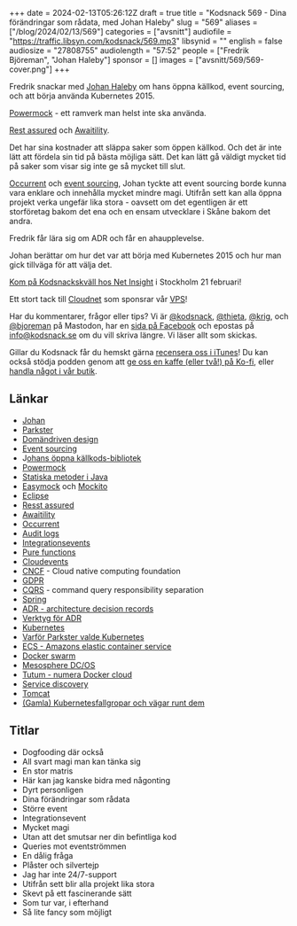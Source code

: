 +++
date = 2024-02-13T05:26:12Z
draft = true
title = "Kodsnack 569 - Dina förändringar som rådata, med Johan Haleby"
slug = "569"
aliases = ["/blog/2024/02/13/569"]
categories = ["avsnitt"]
audiofile = "https://traffic.libsyn.com/kodsnack/569.mp3"
libsynid = ""
english = false
audiosize = "27808755"
audiolength = "57:52"
people = ["Fredrik Björeman", "Johan Haleby"]
sponsor = []
images = ["avsnitt/569/569-cover.png"]
+++

Fredrik snackar med [Johan Haleby](http://code.haleby.se/sample-page/) om hans öppna källkod, event sourcing, och att börja använda Kubernetes 2015.

[Powermock](https://github.com/powermock/powermock) - ett ramverk man helst inte ska använda.

[Rest assured](https://rest-assured.io/) och [Awaitility](http://www.awaitility.org/).

Det har sina kostnader att släppa saker som öppen källkod. Och det är inte lätt att fördela sin tid på bästa möjliga sätt. Det kan lätt gå väldigt mycket tid på saker som visar sig inte ge så mycket till slut.

[Occurrent](https://occurrent.org/) och [event sourcing](https://en.wikipedia.org/wiki/Domain-driven_design#Event_sourcing), Johan tyckte att event sourcing borde kunna vara enklare och innehålla mycket mindre magi. Utifrån sett kan alla öppna projekt verka ungefär lika stora - oavsett om det egentligen är ett storföretag bakom det ena och en ensam utvecklare i Skåne bakom det andra.

Fredrik får lära sig om ADR och får en ahaupplevelse.

Johan berättar om hur det var att börja med Kubernetes 2015 och hur man gick tillväga för att välja det.

[Kom på Kodsnackskväll hos Net Insight](https://docs.google.com/forms/d/e/1FAIpQLSdpfk68fJXzVCPRTcKFOgze_aLTlg-MOS0d4FnXAThUWG2h7g/viewform) i Stockholm 21 februari!

Ett stort tack till [Cloudnet](https://www.cloudnet.se) som sponsrar vår [VPS](https://en.wikipedia.org/wiki/Virtual_private_server)!

Har du kommentarer, frågor eller tips? Vi är [@kodsnack](https://social.podsnack.se/@kodsnack), [@thieta](https://6510.nu/@thieta), [@krig](https://6510.nu/@krig), och [@bjoreman](https://toot.cafe/@bjoreman) på Mastodon, har en [sida på Facebook](https://www.facebook.com/) och epostas på [info@kodsnack.se](mailto:info@kodsnack.se) om du vill skriva längre. Vi läser allt som skickas.

Gillar du Kodsnack får du hemskt gärna [recensera oss i iTunes](https://itunes.apple.com/se/podcast/kodsnack/id561631498?l=en)! Du kan också stödja podden genom att <a href="https://ko-fi.com/kodsnack" rel="payment">ge oss en kaffe (eller två!) på Ko-fi</a>, eller [handla något i vår butik](https://shop.spreadshirt.se/kodsnack/).

## Länkar ##
* [Johan](http://code.haleby.se/sample-page/)
* [Parkster](https://www.parkster.com/se/)
* [Domändriven design](https://en.wikipedia.org/wiki/Domain-driven_design)
* [Event sourcing](https://en.wikipedia.org/wiki/Domain-driven_design#Event_sourcing)
* J[ohans öppna källkods-bibliotek](https://github.com/johanhaleby)
* [Powermock](https://github.com/powermock/powermock)
* [Statiska metoder i Java](https://stackoverflow.com/questions/2671496/when-to-use-static-methods)
* [Easymock](https://easymock.org/) och [Mockito](https://en.wikipedia.org/wiki/Mockito)
* [Eclipse](https://en.wikipedia.org/wiki/Eclipse_%28software%29)
* [Resst assured](https://rest-assured.io/)
* [Awaitility](http://www.awaitility.org/)
* [Occurrent](https://occurrent.org/)
* [Audit logs](https://www.datadoghq.com/knowledge-center/audit-logging/)
* [Integrationsevents](https://ddd.acloudfan.com/8.interactions/30.integration-events/)
* [Pure functions](https://en.wikipedia.org/wiki/Pure_function)
* [Cloudevents](https://cloudevents.io/)
* [CNCF](https://www.cncf.io/) - Cloud native computing foundation
* [GDPR](https://en.wikipedia.org/wiki/General_Data_Protection_Regulation)
* [CQRS](https://en.wikipedia.org/wiki/Command_Query_Responsibility_Segregation) - command query responsibility separation
* [Spring](https://en.wikipedia.org/wiki/Spring_Framework)
* [ADR - architecture decision records](https://adr.github.io/)
* [Verktyg för ADR](https://github.com/npryce/adr-tools)
* [Kubernetes](https://en.wikipedia.org/wiki/Kubernetes)
* [Varför Parkster valde Kubernetes](https://code.haleby.se/2016/02/12/why-we-chose-kubernetes/)
* [ECS - Amazons elastic container service](https://aws.amazon.com/ecs/)
* [Docker swarm](https://docs.docker.com/engine/swarm/)
* [Mesosphere DC/OS](https://d2iq.com/products/dcos)
* [Tutum - numera Docker cloud](https://www.cloudbees.com/blog/tutum-aka-docker-cloud)
* [Service discovery](https://en.wikipedia.org/wiki/Service_discovery)
* [Tomcat](https://en.wikipedia.org/wiki/Apache_Tomcat)
* [(Gamla) Kubernetesfallgropar och vägar runt dem](https://code.haleby.se/2016/03/04/kubernetes-caveats-and-workarounds/)

## Titlar ##
* Dogfooding där också
* All svart magi man kan tänka sig
* En stor matris
* Här kan jag kanske bidra med någonting
* Dyrt personligen
* Dina förändringar som rådata
* Större event
* Integrationsevent
* Mycket magi
* Utan att det smutsar ner din befintliga kod
* Queries mot eventströmmen
* En dålig fråga
* Plåster och silvertejp
* Jag har inte 24/7-support
* Utifrån sett blir alla projekt lika stora
* Skevt på ett fascinerande sätt
* Som tur var, i efterhand
* Så lite fancy som möjligt